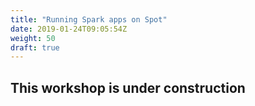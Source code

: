 ```yaml
---
title: "Running Spark apps on Spot"
date: 2019-01-24T09:05:54Z
weight: 50
draft: true
---
```


## This workshop is under construction